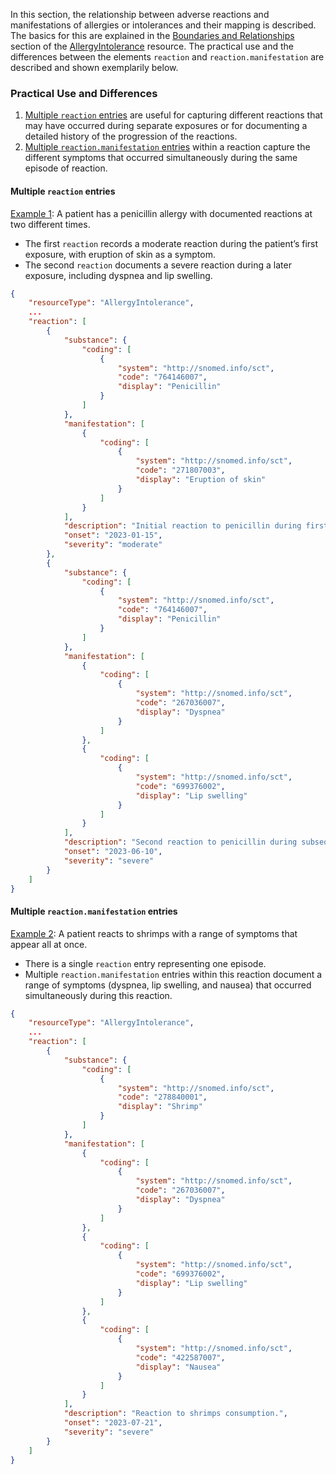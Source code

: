 In this section, the relationship between adverse reactions and manifestations of allergies or intolerances and their mapping is described. The basics for this are explained in the [Boundaries and Relationships](https://hl7.org/fhir/R4/allergyintolerance.html#bnr) section of the [AllergyIntolerance](https://hl7.org/fhir/R4/allergyintolerance.html) resource. The practical use and the differences between the elements `reaction` and `reaction.manifestation` are described and shown exemplarily below.

### Practical Use and Differences
1. [Multiple `reaction` entries](#multiple-reaction-entries) are useful for capturing different reactions that may have occurred during separate exposures or for documenting a detailed history of the progression of the reactions.   
2. [Multiple `reaction.manifestation` entries](#multiple-reactionmanifestation-entries) within a reaction capture the different symptoms that occurred simultaneously during the same episode of reaction.

#### Multiple `reaction` entries
[Example 1](AllergyIntolerance-CH-AllergyIntolerance-MultipleReactionEntries.html): A patient has a penicillin allergy with documented reactions at two different times.
* The first `reaction` records a moderate reaction during the patient’s first exposure, with eruption of skin as a symptom.
* The second `reaction` documents a severe reaction during a later exposure, including dyspnea and lip swelling.

``` json
{
	"resourceType": "AllergyIntolerance",
	...
	"reaction": [
		{
			"substance": {
				"coding": [
					{
						"system": "http://snomed.info/sct",
						"code": "764146007",
						"display": "Penicillin"
					}
				]
			},
			"manifestation": [
				{
					"coding": [
						{
							"system": "http://snomed.info/sct",
							"code": "271807003",
							"display": "Eruption of skin"
						}
					]
				}
			],
			"description": "Initial reaction to penicillin during first exposure.",
			"onset": "2023-01-15",
			"severity": "moderate"
		},
		{
			"substance": {
				"coding": [
					{
						"system": "http://snomed.info/sct",
						"code": "764146007",
						"display": "Penicillin"
					}
				]
			},
			"manifestation": [
				{
					"coding": [
						{
							"system": "http://snomed.info/sct",
							"code": "267036007",
							"display": "Dyspnea"
						}
					]
				},
				{
					"coding": [
						{
							"system": "http://snomed.info/sct",
							"code": "699376002",
							"display": "Lip swelling"
						}
					]
				}
			],
			"description": "Second reaction to penicillin during subsequent exposure.",
			"onset": "2023-06-10",
			"severity": "severe"
		}
	]
}
```

#### Multiple `reaction.manifestation` entries
[Example 2](AllergyIntolerance-CH-AllergyIntolerance-MultipleManifestationEntries.html): A patient reacts to shrimps with a range of symptoms that appear all at once.
* There is a single `reaction` entry representing one episode.
* Multiple `reaction.manifestation` entries within this reaction document a range of symptoms (dyspnea, lip swelling, and nausea) that occurred simultaneously during this reaction.

``` json
{
	"resourceType": "AllergyIntolerance",
	...
	"reaction": [
		{
			"substance": {
				"coding": [
					{
						"system": "http://snomed.info/sct",
						"code": "278840001",
						"display": "Shrimp"
					}
				]
			},
			"manifestation": [
				{
					"coding": [
						{
							"system": "http://snomed.info/sct",
							"code": "267036007",
							"display": "Dyspnea"
						}
					]
				},
				{
					"coding": [
						{
							"system": "http://snomed.info/sct",
							"code": "699376002",
							"display": "Lip swelling"
						}
					]
				},
				{
					"coding": [
						{
							"system": "http://snomed.info/sct",
							"code": "422587007",
							"display": "Nausea"
						}
					]
				}
			],
			"description": "Reaction to shrimps consumption.",
			"onset": "2023-07-21",
			"severity": "severe"
		}
	]
}
```
